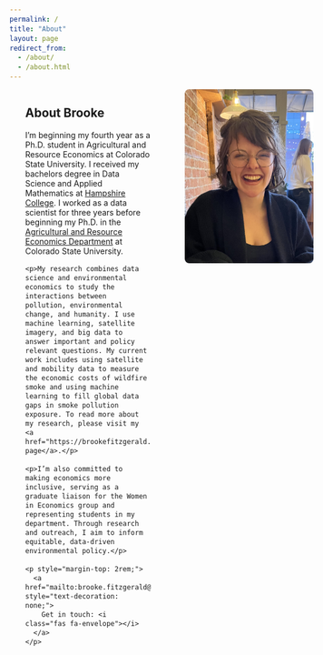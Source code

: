 ```yaml
---
permalink: /
title: "About"
layout: page
redirect_from: 
  - /about/
  - /about.html
---
```


<style>
  @media (max-width: 768px) {
    .responsive-grid {
      display: block !important;
    }
  }
</style>
<div class="responsive-grid" style="display: grid; grid-template-columns: 55% 45%; gap: 2rem; align-items: start;">
  <div style="width: 80%; margin: 0 auto;">
    <h2>About Brooke</h2>
    <p>I’m beginning my fourth year as a Ph.D. student in Agricultural and Resource Economics at Colorado State University. I received my bachelors degree in Data Science and Applied Mathematics at <a href="https://www.hampshire.edu/">Hampshire College</a>. I worked as a data scientist for three years before beginning my Ph.D. in the <a href="https://agsci.colostate.edu/dare/">Agricultural and Resource Economics Department</a> at Colorado State University.</p>

    <p>My research combines data science and environmental economics to study the interactions between pollution, environmental change, and humanity. I use machine learning, satellite imagery, and big data to answer important and policy relevant questions. My current work includes using satellite and mobility data to measure the economic costs of wildfire smoke and using machine learning to fill global data gaps in smoke pollution exposure. To read more about my research, please visit my <a href="https://brookefitzgerald.com/research/">research page</a>.</p>

    <p>I’m also committed to making economics more inclusive, serving as a graduate liaison for the Women in Economics group and representing students in my department. Through research and outreach, I aim to inform equitable, data-driven environmental policy.</p>

    <p style="margin-top: 2rem;">
      <a href="mailto:brooke.fitzgerald@colostate.edu" style="text-decoration: none;">
        Get in touch: <i class="fas fa-envelope"></i>
      </a>
    </p>
  </div>
  <div style="display: flex; justify-content: center; align-items: center;">
    <img src="/files/main_page_photo.jpg" alt="Brooke Fitzgerald" style="width: 100%; height: auto; border-radius: 8px;">
  </div>
</div>

